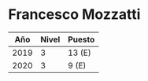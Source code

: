 # Francesco Mozzatti

| Año | Nivel | Puesto |
| --- | --- | --- |
| 2019 | 3 | 13 (E) |
| 2020 | 3 | 9 (E) |
